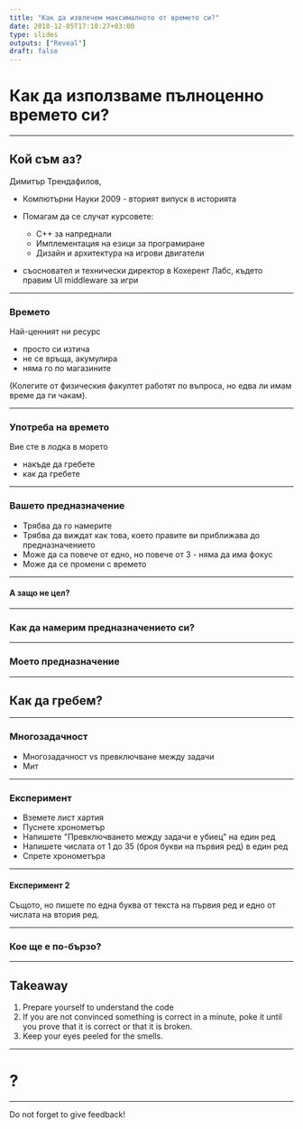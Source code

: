 ```yaml
---
title: "Как да извлечем максималното от времето си?"
date: 2018-12-05T17:10:27+03:00
type: slides
outputs: ["Reveal"]
draft: false
---
```

# Как да използваме пълноценно времето си?

---

## Кой съм аз?

Димитър Трендафилов,

- Компютърни Науки 2009 - вторият випуск в историята
- Помагам да се случат курсовете:

    - C++ за напреднали
    - Имплементация на езици за програмиране
    - Дизайн и архитектура на игрови двигатели

- съосновател и технически директор в Кохерент Лабс, където правим UI middleware
  за игри

---
### Времето

Най-ценният ни ресурс

- просто си изтича
- не се връща, акумулира
- няма го по магазините

(Колегите от физическия факултет работят по въпроса, но едва ли имам време да ги
чакам).

---
### Употреба на времето

Вие сте в лодка в морето
- накъде да гребете
- как да гребете

---
### Вашето предназначение

- Трябва да го намерите
- Трябва да виждат как това, което правите ви приближава до предназначението
- Може да са повече от едно, но повече от 3 - няма да има фокус
- Може да се промени с времето

---
#### А защо не цел?

---
### Как да намерим предназначението си?

---
### Моето предназначение

---
## Как да гребем?

---
### Многозадачност

- Многозадачност vs превключване между задачи
- Мит

---
### Експеримент

- Вземете лист хартия
- Пуснете хронометър
- Напишете "Превключването между задачи е убиец" на един ред
- Напишете числата от 1 до 35 (броя букви на първия ред) в един ред
- Спрете хронометъра

---
#### Експеримент 2

Същото, но пишете по една буква от текста на първия ред и едно от числата на
втория ред.

---
### Кое ще е по-бързо?



---
## Takeaway

1. Prepare yourself to understand the code
2. If you are not convinced something is correct in a minute, poke it until you
   prove that it is correct or that it is broken.
3. Keep your eyes peeled for the smells.

---
# ?

---

Do not forget to give feedback!
